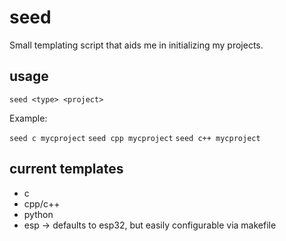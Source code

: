 # seed
Small templating script that aids me in initializing my projects.

## usage

`seed <type> <project>`


Example:

`seed c mycproject`
`seed cpp mycproject`
`seed c++ mycproject`

## current templates
- c
- cpp/c++
- python
- esp -> defaults to esp32, but easily configurable via makefile

